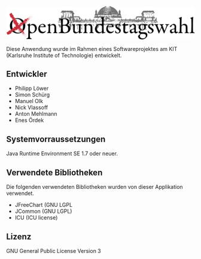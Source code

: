 ![OpenBundestagswahl Logo](/OpenBundestagswahl.png)

Diese Anwendung wurde im Rahmen eines Softwareprojektes am KIT (Karlsruhe Institute of Technologie) entwickelt.

## Entwickler ##
* Philipp Löwer
* Simon Schürg
* Manuel Olk
* Nick Vlassoff
* Anton Mehlmann
* Enes Ördek

## Systemvorraussetzungen ##
Java Runtime Environment SE 1.7 oder neuer.

## Verwendete Bibliotheken ##
Die folgenden verwendeten Bibliotheken wurden von dieser Applikation verwendet.
* JFreeChart (GNU LGPL
* JCommon (GNU LGPL)
* ICU (ICU license)

## Lizenz ##
GNU General Public License Version 3